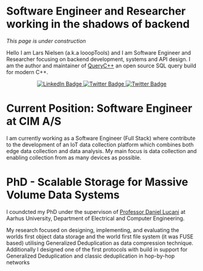 # Software Engineer and Researcher working in the shadows of backend 

*This page is under construction*

Hello I am Lars Nielsen (a.k.a looopTools) and I am Software Engineer and Researcher focusing on backend development, systems and API design.
I am the author and maintainer of [QueryC++](https://gitlab.com/looopTools/querycpp/) an open source SQL query build for modern C++.


<div id="badges", align="center">
    <a href="https://www.linkedin.com/in/lars-nielsen-47540b3b/">
        <img src="https://img.shields.io/badge/LinkedIn-blue?style=for-the-badge&logo=linkedin&logoColor=white" alt="LinkedIn Badge"/>
    </a>
    <a href="https://twitter.com/looopTools">
        <img src="https://img.shields.io/badge/Twitter-blue?style=for-the-badge&logo=twitter&logoColor=white" alt="Twitter Badge"/>
    </a>
    <a href="https://mastodon.social/@looopTools">
        <img src="https://img.shields.io/badge/mastodon?style=for-the-badge&logo=mastodon&logoColor=white" alt="Twitter Badge"/>
    </a>    
</div>

# Current Position: Software Engineer at CIM A/S

I am currently working as a Software Engineer (Full Stack) where contribute to the development of an IoT data collection platform which combines both edge data collection and data analysis. My main focus is data collection and enabling collection from as many devices as possible. 

# PhD - Scalable Storage for Massive Volume Data Systems

I coundcted my PhD under the supervison of [Professor Daniel Lucani](https://pure.au.dk/portal/en/persons/daniel-enrique-lucani-roetter(c4e78b1e-4dd6-460f-9c44-1a44771ce01a).html) at Aarhus University, Department of Electrical and Computer Engineering. 

My research focused on designing, implementing, and evaluating the worlds first object data storage and the world first file system (it was FUSE based) utilising Generalized Deduplication as data compression technique. Additionally I designed one of the first protocols with build in support for Generalized Deduplication and classic deduplication in hop-by-hop networks 

<!--
**looopTools/looopTools** is a ✨ _special_ ✨ repository because its `README.md` (this file) appears on your GitHub profile.

Here are some ideas to get you started:

- 🔭 I’m currently working on ...
- 🌱 I’m currently learning ...
- 👯 I’m looking to collaborate on ...
- 🤔 I’m looking for help with ...
- 💬 Ask me about ...
- 📫 How to reach me: ...
- 😄 Pronouns: ...
- ⚡ Fun fact: ...

https://shields.io/category/coverage
-->
 
 
